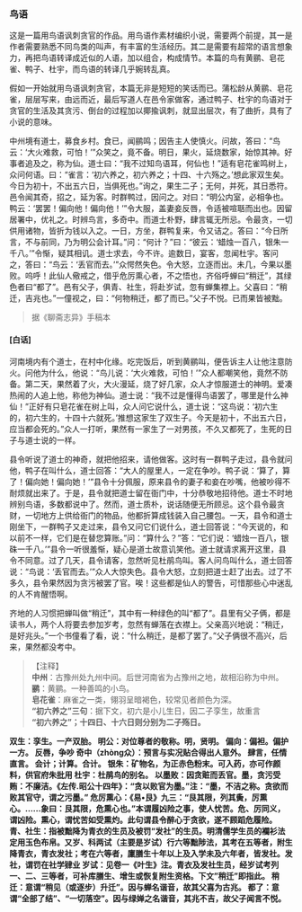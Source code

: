 <script type="text/javascript">
    var head = document.getElementsByTagName('head')[0];
    cssURL = '/public/liao.css';
    linkTag = document.createElement('link');
    linkTag.href = cssURL;
    linkTag.setAttribute('type','text/css');
    linkTag.setAttribute('rel','stylesheet');
    head.appendChild(linkTag);
</script>
### 鸟语

这是一篇用鸟语讽刺贪官的作品。用鸟语作素材编织小说，需要两个前提，其一是作者需要熟悉不同鸟类的叫声，有丰富的生活经历。其二是需要有超常的语言想象力，再把鸟语转译成近似的人语，加以组合，构成情节。本篇的鸟有黄鹂、皂花雀、鸭子、杜宇，而鸟语的转译几乎婉转乱真。

假如一开始就用鸟语讽刺贪官，本篇无非是短短的笑话而已。蒲松龄从黄鹂、皂花雀，层层写来，由远而近，最后写道人在邑令家做客，通过鸭子、杜宇的鸟语对于贪官的生活及其贪污、倒台的过程加以揶揄讽刺，就显出层次，有了曲折，具有了小说的意味。

中州境有道士，募食乡村。食已，闻鹂鸣；因告主人使慎火。问故，答曰：“鸟云：‘大火难救，可怕！’”众笑之，竟不备。明日，果火，延烧数家，始惊其神。好事者追及之，称为仙。道士曰：“我不过知鸟语耳，何仙也！”适有皂花雀鸣树上，众问何语。曰：“雀言：‘初六养之，初六养之；十四、十六殇之。’想此家双生矣。今日为初十，不出五六日，当俱死也。”询之，果生二子；无何，并死，其日悉符。
邑令闻其奇，招之，延为客。时群鸭过，因问之。对曰：“明公内室，必相争也。鸭云：‘罢罢！偏向他！偏向他！’”令大服，盖妻妾反唇，令适被喧聒而出也。因留居署中，优礼之。时辨鸟言，多奇中。而道士朴野，肆言辄无所忌。令最贪，一切供用诸物，皆折为钱以入之。一日，方坐，群鸭复来，令又诘之。答曰：“今日所言，不与前同，乃为明公会计耳。”问：“何计？”曰：“彼云：‘蜡烛一百八，银朱一千八。’”令惭，疑其相讥。道士求去，今不许。逾数日，宴客，忽闻杜宇。客问之，答曰：“鸟云：‘丢官而去。’”众愕然失色。令大怒，立逐而出。未几，今果以墨败。呜呼！此仙人儆戒之，借乎危厉熏心者，不之悟也，齐俗呼蝉曰“稍迁”，其绿色者曰“都了”。邑有父子，俱青、社生，将赴岁试，忽有蝉集襟上。父喜曰：“稍迁，吉兆也。”一僮视之，曰：“何物稍迁，都了而已。”父子不悦。已而果皆被黜。

</section>

> 据《聊斋志异》手稿本

#### [白话]
<aside>

河南境内有个道士，在村中化缘。吃完饭后，听到黄鹂叫，便告诉主人让他注意防火。问他为什么，他说：“鸟儿说：‘大火难救，可怕！’”众人都嘲笑他，竟然不防备。第二天，果然着了火，大火漫延，烧了好几家，众人才惊服道士的神明。爱凑热闹的人追上他，称他为神仙。道士说：“我不过是懂得鸟语罢了，哪里是什么神仙！”正好有只皂花雀在树上叫，众人问它说什么，道士说：“这鸟说：‘初六生的，初六生的，十四十六就死。’推想这家生了双生子。今天是初十，不出五六日，应当都会死的。”众人一打听，果然有一家生了一对男孩，不久又都死了，生死的日子与道士说的一样。

县令听说了道士的神奇，就把他招来，请他做客。这时有一群鸭子走过，县令就问他，鸭子在叫什么，道士回答：“大人的屋里人，一定在争吵。鸭子说：‘算了，算了！偏向她！偏向她！’”县令十分佩服，原来县令的妻子和妾在吵嘴，他被吵得不耐烦就出来了。于是，县令就把道士留在衙门中，十分恭敬地招待他。道士不时地辨别鸟语，多数都说中了。然而，道士质朴，说话随便无所顾忌。这个县令最贪财，一切地方上供给衙门的物品，他都折算成钱装入自己腰包。一天，县令和道士刚坐下，一群鸭子又走过来，县令又问它们说什么，道士回答说：“今天说的，和以前不一样，它们是在替您算账。”问：“算什么？”答：“它们说：‘蜡烛一百八，银硃一千八。’”县令一听很羞惭，疑心是道士故意讥笑他。道士就请求离开这里，县令不同意。过了几天，县令请客，忽然听见杜鹃鸟叫。客人问鸟叫什么，道士回答说：“鸟说：‘丢官而去。’”众人大惊失色。县令大怒，立刻把道士赶了出去。过了不多久，县令果然因为贪污被罢了官。唉！这些都是仙人的警告，可惜那些心中迷乱的人不肯醒悟啊。

齐地的人习惯把蝉叫做“稍迁”，其中有一种绿色的叫“都了”。县里有父子俩，都是读书人，两个人将要去参加岁考，忽然有蝉落在衣襟上。父亲高兴地说：“稍迁，是好兆头。”一个书僮看了看，说：“什么稍迁，是都了罢了。”父子俩很不高兴，后来，果然都没考中。

</aside>

> 【注释】  
<b>中州</b>：古豫州处九州中间。后世河南省为占豫州之地，故相沿称为中州。  
<b>鹂</b>：黄鹂。一种善鸣的小鸟。  
<b>皂花雀</b>：麻雀之一类，翎羽呈暗褐色，较常见者颜色为深。  
<b>“初六养之”三句</b>：据下文，初六是小儿生日，因二子孪生，故重言  
<b>“初六养之”；十四日、十六日则分别为二子殇日。  
<b>  
<b>双生</b>：孪生。一产双胎。  
<b>明公</b>：对位尊者的敬称。明，贤明。  
<b>偏向</b>：偏袒。偏护一方。  
<b>反唇，争吵  
<b>奇中（zhòng众）</b>：预言与实况贴合得出人意外。  
<b>肆言，任情直言。  
<b>会计；计算。合计。  
<b>银朱</b>：矿物名，为正赤色粉末。可入药，亦可作颜料，供官府朱批用  
<b>杜宇</b>：杜鹃鸟的别名。  
<b>以墨败</b>：因贪赃而丢官。墨，贪污受贿：不廉洁。《左传.昭公十四年》：“贪以败官为墨。”注：“墨，不洁之称。贪欲而败其官守，谓之污墨。”  
<b>危厉熏心</b>：《易•艮》九三：“艮其限，列其夤，厉熏心。……象曰：艮其限，危熏心也。”本谓履凶险之事，使人忧苦。危、厉同义，谓凶险。熏心，谓忧苦如受熏灼。此句谓县令醉心于贪欲，遂不顾蹈危履险。  
<b>青、社生</b>：指被黜降为青衣的生员及被罚“发社”的生员。明清儒学生员的襴衫法定用玉色布帛。又岁、科两试（主要是岁试）行六等黜陟法，其考在五等者，附生降青衣，青衣发社；考在六等者，廩膳生十年以上及入学未及六年者，皆发社。发社，谓罚在社学肄业  
<b>岁试</b>：见卷一《叶生》注。青衣及发社生员，经岁试考列一、二、三等者，可补库膳生、增生或恢复附生资格。下文”稍迁”即指此。  
<b>稍迁</b>：意谓“稍见（或逐步）升迁”。因与蝉名谐音，故其父喜为古兆。  
<b>都了</b>：意谓“全部了结”、“一切落空”。因与绿婵之名谐音，其兆不吉，故父子闻言不悦。  
